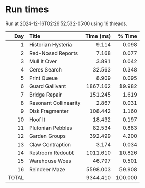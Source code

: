 # Run times

Run at 2024-12-16T02:26:52.532-05:00 using 16 threads.

|   Day | Title                          |       Time (ms) |          % Time |
| ----: | :----------------------------- | --------------: | --------------: |
|     1 | Historian Hysteria             |           9.114 |           0.098 |
|     2 | Red-Nosed Reports              |           7.168 |           0.077 |
|     3 | Mull It Over                   |           3.891 |           0.042 |
|     4 | Ceres Search                   |          32.563 |           0.348 |
|     5 | Print Queue                    |           8.909 |           0.095 |
|     6 | Guard Gallivant                |        1867.162 |          19.982 |
|     7 | Bridge Repair                  |         151.245 |           1.619 |
|     8 | Resonant Collinearity          |           2.867 |           0.031 |
|     9 | Disk Fragmenter                |         108.442 |           1.160 |
|    10 | Hoof It                        |          18.432 |           0.197 |
|    11 | Plutonian Pebbles              |          82.534 |           0.883 |
|    12 | Garden Groups                  |         392.499 |           4.200 |
|    13 | Claw Contraption               |           3.174 |           0.034 |
|    14 | Restroom Redoubt               |        1011.610 |          10.826 |
|    15 | Warehouse Woes                 |          46.797 |           0.501 |
|    16 | Reindeer Maze                  |        5598.003 |          59.908 |
|                                 TOTAL ||        9344.410 |         100.000 |